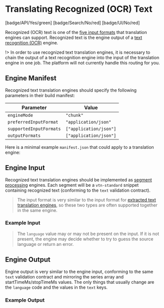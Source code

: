 # Translating Recognized (OCR) Text

[badge/API/Yes/green]
[badge/Search/No/red]
[badge/UI/No/red]

Recognized (OCR) text is one of the [five input formats](/developer/engines/cognitive/text/translation/?id=engine-input-options) that translation engines can support.
Recognized text is the engine output of a [text recognition (OCR)](/developer/engines/cognitive/vision/text-recognition/?id=engine-output) engine.

!> In order to use recognized text translation engines, it is necessary to chain the output of a text recognition engine into the input of the translation engine in one job.
The platform will not currently handle this routing for you.

## Engine Manifest

Recognized text translation engines should specify the following parameters in their build manifest:

| Parameter | Value |
| --------- | ----- |
| `engineMode` | `"chunk"` |
| `preferredInputFormat` | `"application/json"` |
| `supportedInputFormats` | `["application/json"]` |
| `outputFormats` | `["application/json"]` |

Here is a minimal example `manifest.json` that could apply to a translation engine:

[](manifest.example.json ':include :type=code json')

[](../../../../_snippets/engine-manifest-pointer.md ':include')

## Engine Input

Recognized text translation engines should be implemented as [segment processing](/developer/engines/processing-modes/segment-processing/) engines.
Each segment will be a `vtn-standard` snippet containing recognized text (conforming to the `text` validation contract).

> The input format is very similar to the input format for [extracted text translation engines](/developer/engines/cognitive/text/translation/extracted-text/?id=example-input),
so these two types are often supported together in the same engine.

### Example Input

[](vtn-standard-input.example.json ':include :type=code json')

> The `language` value may or may not be present on the input.
If it is not present, the engine may decide whether to try to guess the source language or return an error.

## Engine Output

Engine output is very similar to the engine input, conforming to the same `text` validation contract and mirroring the series array and startTimeMs/stopTimeMs values.
The only things that usually change are the `language` code and the values in the `text` keys.

### Example Output

[](vtn-standard-output.example.json ':include :type=code json')
